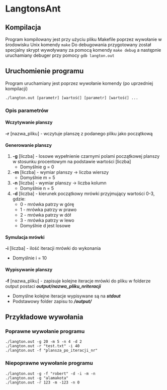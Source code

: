 # LangtonsAnt
## Kompilacja
Program kompilowany jest przy użyciu pliku Makefile poprzez wywołanie w środowisku Unix komendy 
```make```
Do debugowania przygotowany został specjalny skrypt wywoływany za pomocą komendy 
```make debug```
a następnie uruchamiany debuger przy pomocy 
```gdb langton.out```
## Uruchomienie programu
Program uruchamiany jest poprzez wywołanie komendy (po uprzedniej kompilacji) 
```
./langton.out [parametr] [wartość] [parametr] [wartość] ...
```
### Opis parametrów
#### Wczytywanie planszy
**-r** [nazwa_pliku] - wczytuje planszę z podanego pliku jako początkową
#### Generowanie planszy
1. **-g** [liczba] - losowe wypełnienie czarnymi polami początkowej planszy w stosunku procentowym na podstawie wartości [liczba]
   - Domyślnie g = 0
1. **-m** [liczba] - wymiar planszy -> liczba wierszy
   - Domyślnie m = 5
1. **-n** [liczba] - wymiar planszy -> liczba kolumn
   - Domyślnie n = 5
1. **-d** [liczba] - kierunek początkowy mrówki przyjmujący wartości 0-3, gdzie:
   - 0 - mrówka patrzy w górę
   - 1 - mrówka patrzy w prawo
   - 2 - mrówka patrzy w dół
   - 3 - mrówka patrzy w lewo
   - Domyślnie d jest losowe
#### Symulacja mrówki
**-i** [liczba] - ilość iteracji mrówki do wykonania
- Domyślnie i = 10
#### Wypisywanie planszy
**-f** [nazwa_pliku] - zapisuje kolejne iteracje mrówki do pliku w folderze output postaci **_output/nazwa_pliku_nriteracji_**
- Domyślne kolejne iteracje wypisywane są na **_stdout_**
- Podstawowy folder zapisu to **_\/output\/_**
## Przykładowe wywołania
### Poprawne wywołanie programu
```
./langton.out -g 20 -m 5 -n 4 -d 2
./langton.out -r "test.txt" -i 40
./langton.out -f "plansza_po_iteracji_nr"
```
### Niepoprawne wywołanie programu
```
./langton.out -g -f "robert" -d -i -m -n
./langton.out -g "alamakota"
./langton.out -r 123 -m -123 -n 0
```
